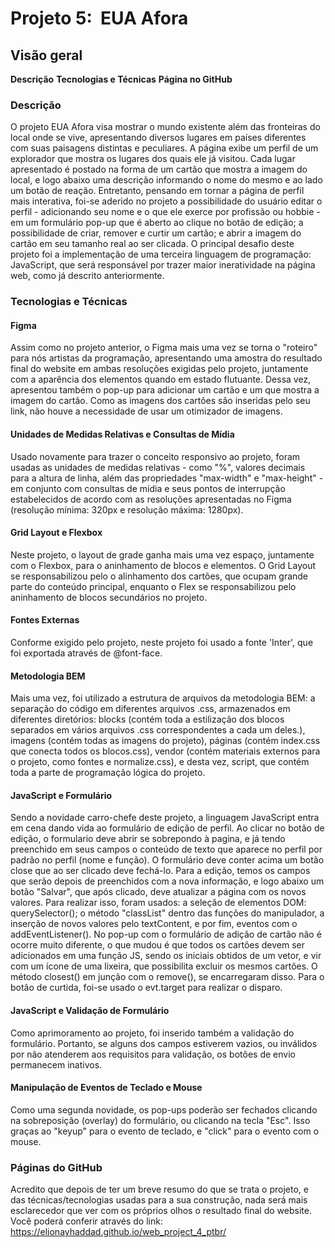 # Projeto 5:  EUA Afora

## Visão geral

**Descrição**
**Tecnologias e Técnicas**
**Página no GitHub**

### Descrição

O projeto EUA Afora visa mostrar o mundo existente além das fronteiras do local onde se vive, apresentando diversos lugares em países diferentes com suas paisagens distintas e peculiares. A página exibe um perfil de um explorador que mostra os lugares dos quais ele já visitou. Cada lugar apresentado é postado na forma de um cartão que mostra a imagem do local, e logo abaixo uma descrição informando o nome do mesmo e ao lado um botão de reação. Entretanto, pensando em tornar a página de perfil mais interativa, foi-se aderido no projeto a possibilidade do usuário editar o perfil - adicionando seu nome e o que ele exerce por profissão ou hobbie - em um formulário pop-up que é aberto ao clique no botão de edição; a possibilidade de criar, remover e curtir um cartão; e abrir a imagem do cartão em seu tamanho real ao ser clicada. O principal desafio deste projeto foi a implementação de uma terceira linguagem de programação: JavaScript, que será responsável por trazer maior ineratividade na página web, como já descrito anteriormente.

### Tecnologias e Técnicas

#### Figma

Assim como no projeto anterior, o Figma mais uma vez se torna o "roteiro" para nós artistas da programação, apresentando uma amostra do resultado final do website em ambas resoluções exigidas pelo projeto, juntamente com a aparência dos elementos quando em estado flutuante. Dessa vez, apresentou também o pop-up para adicionar um cartão e um que mostra a imagem do cartão. Como as imagens dos cartões são inseridas pelo seu link, não houve a necessidade de usar um otimizador de imagens.

#### Unidades de Medidas Relativas e Consultas de Mídia

Usado novamente para trazer o conceito responsivo ao projeto, foram usadas as unidades de medidas relativas - como "%", valores decimais para a altura de linha, além das propriedades "max-width" e "max-height" - em conjunto com consultas de mídia e seus pontos de interrupção estabelecidos de acordo com as resoluções apresentadas no Figma (resolução mínima: 320px e resolução máxima: 1280px).

#### Grid Layout e Flexbox

Neste projeto, o layout de grade ganha mais uma vez espaço, juntamente com o Flexbox, para o aninhamento de blocos e elementos.
O Grid Layout se responsabilizou pelo o alinhamento dos cartões, que ocupam grande parte do conteúdo principal, enquanto o Flex se responsabilizou pelo aninhamento de blocos secundários no projeto.

#### Fontes Externas

Conforme exigido pelo projeto, neste projeto foi usado a fonte 'Inter', que foi exportada através de @font-face.

#### Metodologia BEM

Mais uma vez, foi utilizado a estrutura de arquivos da metodologia BEM: a separação do código em diferentes arquivos .css, armazenados em diferentes diretórios: blocks (contém toda a estilização dos blocos separados em vários arquivos .css correspondentes a cada um deles.), imagens (contém todas as imagens do projeto), páginas (contém index.css que conecta todos os blocos.css), vendor (contém materiais externos para o projeto, como fontes e normalize.css), e desta vez, script, que contém toda a parte de programação lógica do projeto.

#### JavaScript e Formulário

Sendo a novidade carro-chefe deste projeto, a linguagem JavaScript entra em cena dando vida ao formulário de edição de perfil. Ao clicar no botão de edição, o formulario deve abrir se sobrepondo à pagina, e já tendo preenchido em seus campos o conteúdo de texto que aparece no perfil por padrão no perfil (nome e função). O formulário deve conter acima um botão close que ao ser clicado deve fechá-lo. Para a edição, temos os campos que serão depois de preenchidos com a nova informação, e logo abaixo um botão "Salvar", que após clicado, deve atualizar a página com os novos valores. Para realizar isso, foram usados: a seleção de elementos DOM: querySelector(); o método "classList" dentro das funções do manipulador, a inserção de novos valores pelo textContent, e por fim, eventos com o addEventListener(). No pop-up com o formulário de adição de cartão não é ocorre muito diferente, o que mudou é que todos os cartões devem ser adicionados em uma função JS, sendo os iniciais obtidos de um vetor, e vir com um ícone de uma lixeira, que possibilita excluir os mesmos cartões. O método closest() em junção com o remove(), se encarregaram disso. Para o botão de curtida, foi-se usado o evt.target para realizar o disparo.

#### JavaScript e Validação de Formulário

Como aprimoramento ao projeto, foi inserido também a validação do formulário. Portanto, se alguns dos campos estiverem vazios, ou inválidos por não atenderem aos requisitos para validação, os botões de envio permanecem inativos.

#### Manipulação de Eventos de Teclado e Mouse

Como uma segunda novidade, os pop-ups poderão ser fechados clicando na sobreposição (overlay) do formulário, ou clicando na tecla "Esc". Isso graças ao "keyup" para o evento de teclado, e "click" para o evento com o mouse.

### Páginas do GitHub

Acredito que depois de ter um breve resumo do que se trata o projeto, e das técnicas/tecnologias usadas para a sua construção, nada será mais esclarecedor que ver com os próprios olhos o resultado final do website. Você poderá conferir através do link:
https://elionayhaddad.github.io/web_project_4_ptbr/
